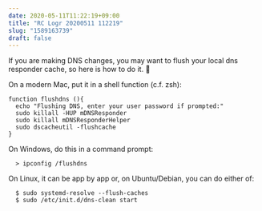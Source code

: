 ```yaml
---
date: 2020-05-11T11:22:19+09:00
title: "RC Logr 20200511 112219"
slug: "1589163739"
draft: false
---
```


If you are making DNS changes, you may want to flush your local dns responder cache, so here is how to do it. 🤖

On a modern Mac, put it in a shell function (c.f. zsh): 

```
function flushdns (){
  echo "Flushing DNS, enter your user password if prompted:"
  sudo killall -HUP mDNSResponder
  sudo killall mDNSResponderHelper
  sudo dscacheutil -flushcache
}
```

On Windows, do this in a command prompt: 

```
  > ipconfig /flushdns
```

On Linux, it can be app by app or, on Ubuntu/Debian, you can do either of: 

```
  $ sudo systemd-resolve --flush-caches
  $ sudo /etc/init.d/dns-clean start
```
